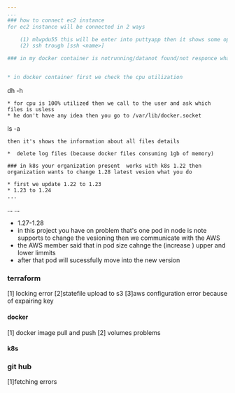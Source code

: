 ```yaml
---
...
### how to connect ec2 instance 
for ec2 instance will be connected in 2 ways 

    (1) mlwpdu55 this will be enter into puttyapp then it shows some options connect and cancle - we choose connect option
    (2) ssh trough [ssh <name>]

### in my docker container is notrunning/datanot found/not responce what happened in this container


* in docker container first we check the cpu utilization 
```
dh -h
```
* for cpu is 100% utilized then we call to the user and ask which files is usless
* he don't have any idea then you go to /var/lib/docker.socket 
```
 ls -a
 ```
then it's shows the information about all files details

*  delete log files (because docker files consuming 1gb of memory)

### in k8s your organization present  works with k8s 1.22 then organization wants to change 1.28 latest vesion what you do

* first we update 1.22 to 1.23
* 1.23 to 1.24
...
```

...
...
* 1.27-1.28
* in this project  you have on problem that's one pod in node is note supports to change the vesioning then we communicate with the AWS 
* the AWS member said that in pod size cahnge the (increase ) upper and lower limmits 
* after that pod will sucessfully move into the new version

### terraform
[1] locking error
[2]statefile upload to s3 
[3]aws configuration error because of expairing key



#### docker 

[1] docker image pull and push 
[2] volumes problems

#### k8s

### git hub 
[1]fetching errors

